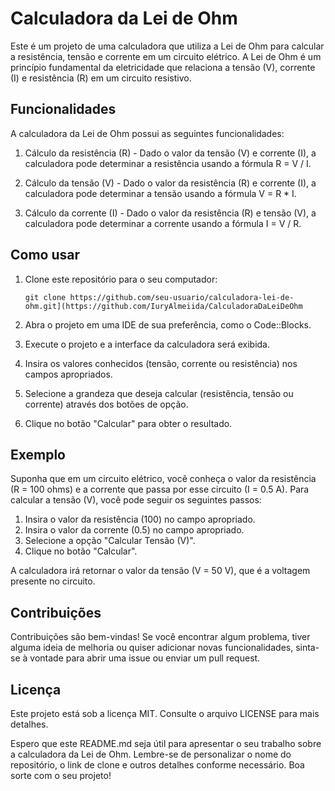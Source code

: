 # Calculadora da Lei de Ohm

Este é um projeto de uma calculadora que utiliza a Lei de Ohm para calcular a resistência, tensão e corrente em um circuito elétrico. A Lei de Ohm é um princípio fundamental da eletricidade que relaciona a tensão (V), corrente (I) e resistência (R) em um circuito resistivo.

## Funcionalidades

A calculadora da Lei de Ohm possui as seguintes funcionalidades:

1. Cálculo da resistência (R) - Dado o valor da tensão (V) e corrente (I), a calculadora pode determinar a resistência usando a fórmula R = V / I.

2. Cálculo da tensão (V) - Dado o valor da resistência (R) e corrente (I), a calculadora pode determinar a tensão usando a fórmula V = R * I.

3. Cálculo da corrente (I) - Dado o valor da resistência (R) e tensão (V), a calculadora pode determinar a corrente usando a fórmula I = V / R.

## Como usar

1. Clone este repositório para o seu computador:

   ```
   git clone https://github.com/seu-usuario/calculadora-lei-de-ohm.git](https://github.com/IuryAlmeiida/CalculadoraDaLeiDeOhm
   ```

2. Abra o projeto em uma IDE de sua preferência, como o Code::Blocks.

3. Execute o projeto e a interface da calculadora será exibida.

4. Insira os valores conhecidos (tensão, corrente ou resistência) nos campos apropriados.

5. Selecione a grandeza que deseja calcular (resistência, tensão ou corrente) através dos botões de opção.

6. Clique no botão "Calcular" para obter o resultado.

## Exemplo

Suponha que em um circuito elétrico, você conheça o valor da resistência (R = 100 ohms) e a corrente que passa por esse circuito (I = 0.5 A). Para calcular a tensão (V), você pode seguir os seguintes passos:

1. Insira o valor da resistência (100) no campo apropriado.
2. Insira o valor da corrente (0.5) no campo apropriado.
3. Selecione a opção "Calcular Tensão (V)".
4. Clique no botão "Calcular".

A calculadora irá retornar o valor da tensão (V = 50 V), que é a voltagem presente no circuito.

## Contribuições

Contribuições são bem-vindas! Se você encontrar algum problema, tiver alguma ideia de melhoria ou quiser adicionar novas funcionalidades, sinta-se à vontade para abrir uma issue ou enviar um pull request.

## Licença

Este projeto está sob a licença MIT. Consulte o arquivo LICENSE para mais detalhes.

Espero que este README.md seja útil para apresentar o seu trabalho sobre a calculadora da Lei de Ohm. Lembre-se de personalizar o nome do repositório, o link de clone e outros detalhes conforme necessário. Boa sorte com o seu projeto!
